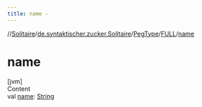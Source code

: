 ```yaml
---
title: name -
---
```

//[Solitaire](../../../index.md)/[de.syntaktischer.zucker.Solitaire](../../index.md)/[PegType](../index.md)/[FULL](index.md)/[name](name.md)



# name  
[jvm]  
Content  
val [name](name.md): [String](https://kotlinlang.org/api/latest/jvm/stdlib/kotlin/-string/index.html)  



